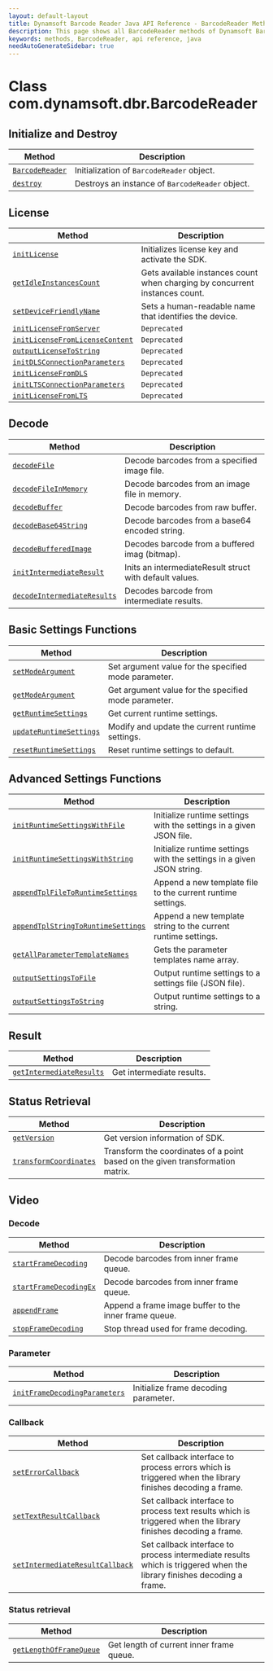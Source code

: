 ```yaml
---
layout: default-layout
title: Dynamsoft Barcode Reader Java API Reference - BarcodeReader Methods
description: This page shows all BarcodeReader methods of Dynamsoft Barcode Reader for Java SDK API Reference.
keywords: methods, BarcodeReader, api reference, java
needAutoGenerateSidebar: true
---
```



# Class com.dynamsoft.dbr.BarcodeReader

## Initialize and Destroy
   
  | Method               | Description |
  |----------------------|-------------|
  | [`BarcodeReader`](initialize-and-destroy.md#barcodereader) | Initialization of `BarcodeReader` object.|
  | [`destroy`](initialize-and-destroy.md#destroy) | Destroys an instance of `BarcodeReader` object.|
   
   

   

## License
  
  | Method               | Description |
  |----------------------|-------------|
  | [`initLicense`](license.md#initlicense) | Initializes license key and activate the SDK. |
  | [`getIdleInstancesCount`](license.md#getidleinstancescount) | Gets available instances count when charging by concurrent instances count. |
  | [`setDeviceFriendlyName`](license.md#setdevicefriendlyname) | Sets a human-readable name that identifies the device. |
  | [`initLicenseFromServer`](license.md#initlicensefromserver) | `Deprecated` |
  | [`initLicenseFromLicenseContent`](license.md#initlicensefromlicensecontent) | `Deprecated` |
  | [`outputLicenseToString`](license.md#outputlicensetostring) | `Deprecated` |
  | [`initDLSConnectionParameters`](license.md#initdlsconnectionparameters) | `Deprecated` |
  | [`initLicenseFromDLS`](license.md#initlicensefromdls) | `Deprecated` |
  | [`initLTSConnectionParameters`](license.md#initltsconnectionparameters) | `Deprecated` |
  | [`initLicenseFromLTS`](license.md#initlicensefromlts) | `Deprecated` |


## Decode
   
  | Method               | Description |
  |----------------------|-------------|
  | [`decodeFile`](decode.md#decodefile) | Decode barcodes from a specified image file. |
  | [`decodeFileInMemory`](decode.md#decodefileinmemory) | Decode barcodes from an image file in memory. |
  | [`decodeBuffer`](decode.md#decodebuffer) | Decode barcodes from raw buffer. |
  | [`decodeBase64String`](decode.md#decodebase64string) | Decode barcodes from a base64 encoded string. |
  | [`decodeBufferedImage`](decode.md#decodebufferedimage) | Decodes barcode from a buffered imag (bitmap). |
  | [`initIntermediateResult`](decode.md#initintermediateresult) | Inits an intermediateResult struct with default values. |
  | [`decodeIntermediateResults`](decode.md#decodeintermediateresults) | Decodes barcode from intermediate results. |
   
   
   
## Basic Settings Functions
   
  | Method               | Description |
  |----------------------|-------------|
  | [`setModeArgument`](parameter-and-runtime-settings-basic.md#setmodeargument) | Set argument value for the specified mode parameter. |
  | [`getModeArgument`](parameter-and-runtime-settings-basic.md#getmodeargument) | Get argument value for the specified mode parameter. |
  | [`getRuntimeSettings`](parameter-and-runtime-settings-basic.md#getruntimesettings) | Get current runtime settings. |
  | [`updateRuntimeSettings`](parameter-and-runtime-settings-basic.md#updateruntimesettings) | Modify and update the current runtime settings. |
  | [`resetRuntimeSettings`](parameter-and-runtime-settings-basic.md#resetruntimesettings) | Reset runtime settings to default. |

## Advanced Settings Functions
  
  | Method               | Description |
  |----------------------|-------------|
  | [`initRuntimeSettingsWithFile`](parameter-and-runtime-settings-advanced.md#initruntimesettingswithfile)  | Initialize runtime settings with the settings in a given JSON file. |
  | [`initRuntimeSettingsWithString`](parameter-and-runtime-settings-advanced.md#initruntimesettingswithstring) | Initialize runtime settings with the settings in a given JSON string. |
  | [`appendTplFileToRuntimeSettings`](parameter-and-runtime-settings-advanced.md#appendtplfiletoruntimesettings) | Append a new template file to the current runtime settings. |
  | [`appendTplStringToRuntimeSettings`](parameter-and-runtime-settings-advanced.md#appendtplstringtoruntimesettings) | Append a new template string to the current runtime settings. |
  | [`getAllParameterTemplateNames`](parameter-and-runtime-settings-advanced.md#getallparametertemplatenames) | Gets the parameter templates name array. |
  | [`outputSettingsToFile`](parameter-and-runtime-settings-advanced.md#outputsettingstofile) | Output runtime settings to a settings file (JSON file). |
  | [`outputSettingsToString`](parameter-and-runtime-settings-advanced.md#outputsettingstostring) | Output runtime settings to a string. |
   
      
   
   
## Result
   
  | Method               | Description |
  |----------------------|-------------|
  | [`getIntermediateResults`](result.md#getintermediateresults) | Get intermediate results. |
   
      


   
## Status Retrieval
   
  | Method               | Description |
  |----------------------|-------------|
  | [`getVersion`](status-retrieval.md#getversion) | Get version information of SDK.|
  | [`transformCoordinates`](status-retrieval.md#transformcoordinates) | Transform the coordinates of a point based on the given transformation matrix. |
   
      


   
## Video

### Decode
    
   | Method               | Description |
   |----------------------|-------------|
   | [`startFrameDecoding`](video.md#startframedecoding) | Decode barcodes from inner frame queue. |
   | [`startFrameDecodingEx`](video.md#startframedecodingex) | Decode barcodes from inner frame queue. |
   | [`appendFrame`](video.md#appendframe) | Append a frame image buffer to the inner frame queue. |
   | [`stopFrameDecoding`](video.md#stopframedecoding) | Stop thread used for frame decoding. |

### Parameter
   
   | Method               | Description |
   |----------------------|-------------|
   | [`initFrameDecodingParameters`](video.md#initframedecodingparameters) | Initialize frame decoding parameter. |

### Callback
   
   | Method               | Description |
   |----------------------|-------------|
   | [`setErrorCallback`](video.md#seterrorcallback) | Set callback interface to process errors which is triggered when the library finishes decoding a frame. |
   | [`setTextResultCallback`](video.md#settextresultcallback) | Set callback interface to process text results which is triggered when the library finishes decoding a frame. |
   | [`setIntermediateResultCallback`](video.md#setintermediateresultcallback) | Set callback interface to process intermediate results which is triggered when the library finishes decoding a frame. |

### Status retrieval
   
   | Method               | Description |
   |----------------------|-------------|
   | [`getLengthOfFrameQueue`](video.md#getlengthofframequeue) | Get length of current inner frame queue. |
 
   